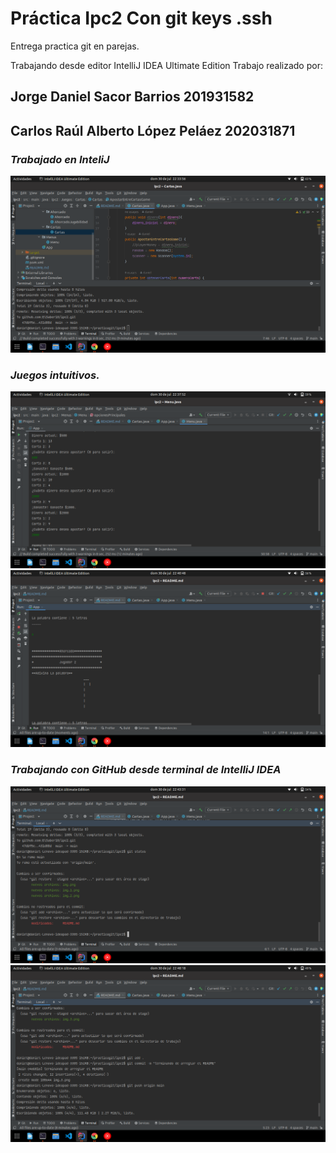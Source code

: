 # Práctica Ipc2 Con git keys .ssh
Entrega practica git en parejas. 

Trabajando desde editor IntelliJ IDEA Ultimate Edition
Trabajo realizado por:

## **Jorge Daniel Sacor Barrios 201931582**
## **Carlos Raúl Alberto López Peláez 202031871**



### _**Trabajado en InteliJ**_

![img.png](img.png)

### **_Juegos intuitivos._**

![img_1.png](img_1.png)
![img_2.png](img_2.png)

### **_Trabajando con GitHub desde terminal de IntelliJ IDEA_**

![img_3.png](img_3.png)
![img_4.png](img_4.png)